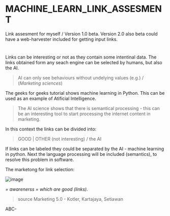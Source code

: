 # MACHINE_LEARN_LINK_ASSESMENT
Link assesment for myself / Version 1.0 beta.
Version 2.0 also beta could have a web-harvester included for getting input links.
#

Links can be interesting or not as they contain some intentinal data.
The links obtained form any seach engine can be selected by humans, but also the AI.

> AI can only see behaviours without undelying values (e.g.) / (*Marketing sciences*)

The geeks for geeks tutorial shows machine learning in Python.
This can be used as an example of Atificial Intelligence.

> The AI science shows that there is semantical processing - this can be an interesting tool to start processing the internet content in marketing.

In this context the links can be divided into:

> GOOD | OTHER (not interesting) / the AI

If links can be labeled they could be separated by the AI - machine learning in python.
Next the language processing will be included (semantics), to resolve this problem in software.

The marketong for link selection:

![image](https://github.com/jacekturek/MACHINE_LEARN_LINK_ASSESMENT/assets/62720909/4d138074-ba2f-4239-aa7d-a772ff27b46b)

*= awarenerss = which are good (links).*
> source Marketing 5.0 - Kotler, Kartajaya, Setiawan

ABC-

